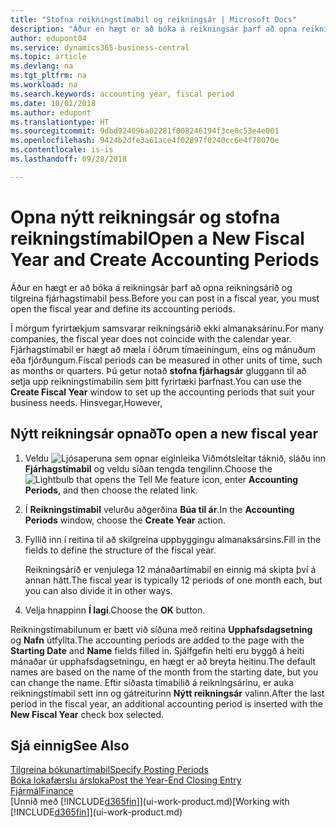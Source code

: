 ```yaml
---
title: "Stofna reikningstímabil og reikningsár | Microsoft Docs"
description: "Áður en hægt er að bóka á reikningsár þarf að opna reikningsárið og tilgreina reikningstímabil þess."
author: edupont04
ms.service: dynamics365-business-central
ms.topic: article
ms.devlang: na
ms.tgt_pltfrm: na
ms.workload: na
ms.search.keywords: accounting year, fiscal period
ms.date: 10/01/2018
ms.author: edupont
ms.translationtype: HT
ms.sourcegitcommit: 9dbd92409ba02281f008246194f3ce0c53e4e001
ms.openlocfilehash: 9424b2dfe3a61ace4f02897f0240cc6e4f78070e
ms.contentlocale: is-is
ms.lasthandoff: 09/28/2018

---
```

# <a name="open-a-new-fiscal-year-and-create-accounting-periods"></a><span data-ttu-id="6e8df-103">Opna nýtt reikningsár og stofna reikningstímabil</span><span class="sxs-lookup"><span data-stu-id="6e8df-103">Open a New Fiscal Year and Create Accounting Periods</span></span>
<span data-ttu-id="6e8df-104">Áður en hægt er að bóka á reikningsár þarf að opna reikningsárið og tilgreina fjárhagstímabil þess.</span><span class="sxs-lookup"><span data-stu-id="6e8df-104">Before you can post in a fiscal year, you must open the fiscal year and define its accounting periods.</span></span>  

<span data-ttu-id="6e8df-105">Í mörgum fyrirtækjum samsvarar reikningsárið ekki almanaksárinu.</span><span class="sxs-lookup"><span data-stu-id="6e8df-105">For many companies, the fiscal year does not coincide with the calendar year.</span></span> <span data-ttu-id="6e8df-106">Fjárhagstímabil er hægt að mæla í öðrum tímaeiningum, eins og mánuðum eða fjórðungum.</span><span class="sxs-lookup"><span data-stu-id="6e8df-106">Fiscal periods can be measured in other units of time, such as months or quarters.</span></span> <span data-ttu-id="6e8df-107">Þú getur notað **stofna fjárhagsár** gluggann til að setja upp reikningstímabilin sem þitt fyrirtæki þarfnast.</span><span class="sxs-lookup"><span data-stu-id="6e8df-107">You can use the **Create Fiscal Year** window to set up the accounting periods that suit your business needs.</span></span> <span data-ttu-id="6e8df-108">Hinsvegar,</span><span class="sxs-lookup"><span data-stu-id="6e8df-108">However,</span></span>   

## <a name="to-open-a-new-fiscal-year"></a><span data-ttu-id="6e8df-109">Nýtt reikningsár opnað</span><span class="sxs-lookup"><span data-stu-id="6e8df-109">To open a new fiscal year</span></span>
1. <span data-ttu-id="6e8df-110">Veldu ![Ljósaperuna sem opnar eiginleika Viðmótsleitar](media/ui-search/search_small.png "Segðu mér hvað þú vilt gera") táknið, sláðu inn **Fjárhagstímabil** og veldu síðan tengda tengilinn.</span><span class="sxs-lookup"><span data-stu-id="6e8df-110">Choose the ![Lightbulb that opens the Tell Me feature](media/ui-search/search_small.png "Tell me what you want to do") icon, enter **Accounting Periods**, and then choose the related link.</span></span>
2. <span data-ttu-id="6e8df-111">Í **Reikningstímabil** velurðu aðgerðina **Búa til ár**.</span><span class="sxs-lookup"><span data-stu-id="6e8df-111">In the **Accounting Periods** window, choose the **Create Year** action.</span></span>
3. <span data-ttu-id="6e8df-112">Fyllið inn í reitina til að skilgreina uppbyggingu almanaksársins.</span><span class="sxs-lookup"><span data-stu-id="6e8df-112">Fill in the fields to define the structure of the fiscal year.</span></span>

    <span data-ttu-id="6e8df-113">Reikningsárið er venjulega 12 mánaðartímabil en einnig má skipta því á annan hátt.</span><span class="sxs-lookup"><span data-stu-id="6e8df-113">The fiscal year is typically 12 periods of one month each, but you can also divide it in other ways.</span></span>
4. <span data-ttu-id="6e8df-114">Velja hnappinn **Í lagi**.</span><span class="sxs-lookup"><span data-stu-id="6e8df-114">Choose the **OK** button.</span></span>

<span data-ttu-id="6e8df-115">Reikningstímabilunum er bætt við síðuna með reitina **Upphafsdagsetning** og **Nafn** útfyllta.</span><span class="sxs-lookup"><span data-stu-id="6e8df-115">The accounting periods are added to the page with the **Starting Date** and **Name** fields filled in.</span></span> <span data-ttu-id="6e8df-116">Sjálfgefin heiti eru byggð á heiti mánaðar úr upphafsdagsetningu, en hægt er að breyta heitinu.</span><span class="sxs-lookup"><span data-stu-id="6e8df-116">The default names are based on the name of the month from the starting date, but you can change the name.</span></span> <span data-ttu-id="6e8df-117">Eftir síðasta tímabilið á reikningsárinu, er auka reikningstímabil sett inn og gátreiturinn **Nýtt reikningsár** valinn.</span><span class="sxs-lookup"><span data-stu-id="6e8df-117">After the last period in the fiscal year, an additional accounting period is inserted with the **New Fiscal Year** check box selected.</span></span>  


## <a name="see-also"></a><span data-ttu-id="6e8df-118">Sjá einnig</span><span class="sxs-lookup"><span data-stu-id="6e8df-118">See Also</span></span>
[<span data-ttu-id="6e8df-119">Tilgreina bókunartímabil</span><span class="sxs-lookup"><span data-stu-id="6e8df-119">Specify Posting Periods</span></span>](finance-how-specify-posting-periods.md)  
[<span data-ttu-id="6e8df-120">Bóka lokafærslu ársloka</span><span class="sxs-lookup"><span data-stu-id="6e8df-120">Post the Year-End Closing Entry</span></span>](year-how-post-year-end-close-entry.md)  
[<span data-ttu-id="6e8df-121">Fjármál</span><span class="sxs-lookup"><span data-stu-id="6e8df-121">Finance</span></span>](finance.md)  
<span data-ttu-id="6e8df-122">[Unnið með [!INCLUDE[d365fin](includes/d365fin_md.md)]](ui-work-product.md)</span><span class="sxs-lookup"><span data-stu-id="6e8df-122">[Working with [!INCLUDE[d365fin](includes/d365fin_md.md)]](ui-work-product.md)</span></span>

